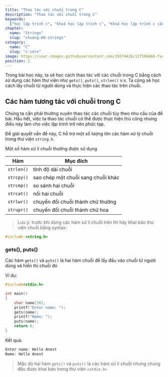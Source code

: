 ```yaml
---
title: "Thao tác với chuối trong C"
description: "Thao tác với chuối trong C"
keywords:
  ["học lập trình c", "khoá học lập trình c", "Khoá học lập trình c căn bản"]
chapter:
  name: "Strings"
  slug: "chuong-08-strings"
category:
  name: "C"
  slug: "c-core"
image: https://user-images.githubusercontent.com/29374426/127596066-fa46df01-982f-4a72-b6d1-f7d8f5c5a9b3.png
position: 2
---
```


Trong bài học này, ta sẽ học cách thao tác với các chuỗi trong C bằng cách sử dụng các hàm thư viện như `gets()`, `puts()`, `strlen()` v.v. Ta cũng sẽ học cách lấy chuỗi từ người dùng và thực hiện các thao tác trên chuỗi.

## Các hàm tương tác với chuỗi trong C

Chúng ta cần phải thường xuyên thao tác các chuỗi tùy theo nhu cầu của đề bài. Hầu hết, việc ta thao tác chuỗi có thể được thực hiện thủ công nhưng điều này làm cho việc lập trình trở nên phức tạp.

Để giải quyết vấn đề này, C hỗ trợ một số lượng lớn các hàm xử lý chuỗi trong thư viện `string.h`.

Một số hàm xử lí chuỗi thường được sử dụng

|    Hàm     | Mục đích                           |
| :--------: | ---------------------------------- |
| `strlen()` | tính độ dài chuỗi                  |
| `strcpy()` | sao chép một chuỗi sang chuỗi khác |
| `strcmp()` | so sánh hai chuỗi                  |
| `strcat()` | nối hai chuỗi                      |
| `strlwr()` | chuyển đổi chuỗi thành chữ thường  |
| `strupr()` | chuyển đổi chuỗi thành chữ hoa     |

> Lưu ý: trước khi dùng các hàm xử lí chuỗi trên thì hãy khai báo thư viện chuỗi bằng syntax:

```c
#include <string.h>
```

### gets(), puts()

Các hàm `gets()` và `puts()` là hai hàm chuỗi để lấy đầu vào chuỗi từ người dùng và hiển thị chuỗi đó

Ví dụ:

```c
#include<stdio.h>

int main()
{
    char name[30];
    printf("Enter name: ");
    gets(name);
    printf("Name: ");
    puts(name);
    return 0;
}
```

Kết quả:

```c
Enter name: Hello Anest
Name: Hello Anest
```

> Mặc dù hai hàm `gets()` và `puts()` là các hàm xử lí chuỗi nhưng chúng đều được khai báo trong thư viện `<stdio.h>`
